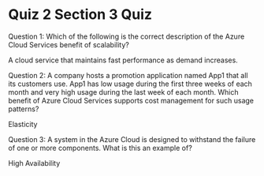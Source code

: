 # Quiz 2 Section 3 Quiz

Question 1:
Which of the following is the correct description of the Azure Cloud Services benefit of scalability?

A cloud service that maintains fast performance as demand increases.

Question 2:
A company hosts a promotion application named App1 that all its customers use. App1 has low usage during the first three weeks of each month and very high usage during the last week of each month. Which benefit of Azure Cloud Services supports cost management for such usage patterns?

Elasticity

Question 3:
A system in the Azure Cloud is designed to withstand the failure of one or more components. What is this an example of?

High Availability
